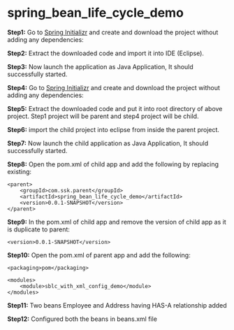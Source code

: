 # spring_bean_life_cycle_demo

**Step1:** Go to [Spring Initializr](https://start.spring.io/) and create and download the project without adding any dependencies: 


**Step2:** Extract the downloaded code and import it into IDE (Eclipse).


**Step3:** Now launch the application as Java Application, It should successfully started.


**Step4:** Go to [Spring Initializr](https://start.spring.io/) and create and download the project without adding any dependencies: 


**Step5:** Extract the downloaded code and put it into root directory of above project. Step1 project will be parent and step4 project will be child.


**Step6:** import the child project into eclipse from inside the parent project.


**Step7:** Now launch the child application as Java Application, It should successfully started.


**Step8:** Open the pom.xml of child app and add the following by replacing existing:

```
<parent>
	<groupId>com.ssk.parent</groupId>
	<artifactId>spring_bean_life_cycle_demo</artifactId>
	<version>0.0.1-SNAPSHOT</version>
</parent>
```

**Step9:** In the pom.xml of child app and remove the version of child app as it is duplicate to parent:

```
<version>0.0.1-SNAPSHOT</version>
```


**Step10:** Open the pom.xml of parent app and add the following:

```
<packaging>pom</packaging>

<modules>
	<module>sblc_with_xml_config_demo</module>
</modules>
```


**Step11:** Two beans Employee and Address having HAS-A relationship added


**Step12:** Configured both the beans in beans.xml file
































